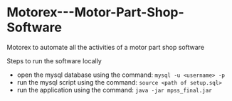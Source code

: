 # Motorex---Motor-Part-Shop-Software
Motorex to automate all the activities of a motor part shop software


Steps to run the software locally
- open the mysql database using the command:
```mysql -u <username> -p```
- run the mysql script using the command:
```source <path of setup.sql>```
- run the application using the command:
```java -jar mpss_final.jar```

